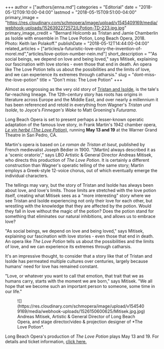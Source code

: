 +++
author = ["authors/jenna.md"]
categories = "Editorial"
date = "2018-05-12T09:10:00-04:00"
lastmod = "2018-05-15T09:51:00-04:00"
primary_image = "https://res.cloudinary.com/schmopera/image/upload/v1545409169/media/webhook-uploads/1526392272572/LPotion-TD-223.jpg.jpg"
primary_image_credit = "Bernard Holcomb as Tristan and Jamie Chamberlin as Isolde with ensemble in The Love Potion, Long Beach Opera, 2018. Photo: Keith Ian Polakoff."
publishDate = "2018-05-12T14:44:00-04:00"
related_articles = ["articles/a-futuristic-love-story-the-invention-of-morel.md","articles/love-potion-number-nein.md"]
short_description = "&quot;As social beings, we depend on love and being loved,&quot; says Mitisek, explaining our fascination with love stories - even those that end in death. An opera like The Love Potion tells us about the possibilities and the limits of love, and we can experience its extremes through catharsis."
slug = "dont-miss-the-love-potion"
title = "Don&#039;t miss: The Love Potion"
+++

Almost as engrossing as the very old story of [Tristan and Isolde](https://en.wikipedia.org/wiki/Tristan_and_Iseult), is the tale's far-reaching lineage. The 12th-century story has roots has origins in literature across Europe and the Middle East, and over nearly a millennium it has been referenced and retold in everything from Wagner's *Tristan und Isolde*, to Joyce's *Finnegan's Wake* to Matt Groening's *Futurama*. 

Long Beach Opera is set to present perhaps a lesser-known operatic adaptation of the famous love story, in Frank Martin's 1942 chamber opera, [*Le vin herbé* (*The Love Potion*)](https://www.longbeachopera.org/the-season/the-love-potion), running **May 13 and 19** at the Warner Grand Theatre in San Pedro, CA. 

Martin's opera is based on *Le roman de Tristan et Iseut*, published by French medievalist Joseph Bédier in 1900. "[Martin] always described it as a 'scenic oratorio'," says LBO Artistic & General Director Andreas Mitisek, who directs this production of *The Love Potion*. It is certainly a different construction than Wagner's operatic telling of the same story; Martin employs a Greek-style 12-voice chorus, out of which eventually emerge the individual characters.

The tellings may vary, but the story of Tristan and Isolde has always been about love, and love's limits. Those limits are stretched with the love potion itself, creating what Mitisek sees as a "more interesting" story where we see Tristan and Isolde experiencing not only their love for each other, but wrestling with the knowledge that they are affected by the potion. Would they fall in love without the magic of the potion? Does the potion stand for something that eliminates our natural inhibitions, and allows us to embrace love?

"As social beings, we depend on love and being loved," says Mitisek, explaining our fascination with love stories - even those that end in death. An opera like *The Love Potion* tells us about the possibilities and the limits of love, and we can experience its extremes through catharsis.

It's an impressive thought, to consider that a story like that of Tristan and Isolde has permeated multiple cultures over centuries, largely because humans' need for love has remained constant.

"Love, or whatever you want to call that emotion, that trait that we as humans carry, starts with the moment we are born," says Mitisek. "We all hope that we become such an important person to someone, some time in our life."

<figure data-type="image">
![](https://res.cloudinary.com/schmopera/image/upload/v1545409169/media/webhook-uploads/1526150600625/Mitisek.jpg.jpg)
<figcaption>Andreas Mitisek, Artistic & General Director of Long Beach Opera, and stage director/video & projection designer of *The Love Potion*.</figcaption>
</figure>

Long Beach Opera's production of *The Love Potion* plays May 13 and 19. For details and ticket information, [click here.](https://www.longbeachopera.org/the-season/the-love-potion)
